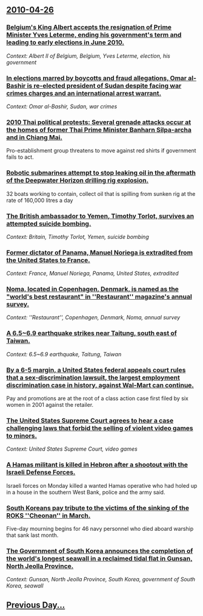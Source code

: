 ## [2010-04-26](/news/2010/04/26/index.md)

### [ Belgium's King Albert accepts the resignation of Prime Minister Yves Leterme, ending his government's term and leading to early elections in June 2010. ](/news/2010/04/26/belgium-s-king-albert-accepts-the-resignation-of-prime-minister-yves-leterme-ending-his-government-s-term-and-leading-to-early-elections-i.md)
_Context: Albert II of Belgium, Belgium, Yves Leterme, election, his government_

### [In elections marred by boycotts and fraud allegations, Omar al-Bashir is re-elected president of Sudan despite facing war crimes charges and an international arrest warrant. ](/news/2010/04/26/in-elections-marred-by-boycotts-and-fraud-allegations-omar-al-bashir-is-re-elected-president-of-sudan-despite-facing-war-crimes-charges-and.md)
_Context: Omar al-Bashir, Sudan, war crimes_

### [ 2010 Thai political protests: Several grenade attacks occur at the homes of former Thai Prime Minister Banharn Silpa-archa and in Chiang Mai. ](/news/2010/04/26/2010-thai-political-protests-p-several-grenade-attacks-occur-at-the-homes-of-former-thai-prime-minister-banharn-silpa-archa-and-in-chiang-m.md)
Pro-establishment group threatens to move against red shirts if government fails to act.

### [ Robotic submarines attempt to stop leaking oil in the aftermath of the Deepwater Horizon drilling rig explosion. ](/news/2010/04/26/robotic-submarines-attempt-to-stop-leaking-oil-in-the-aftermath-of-the-deepwater-horizon-drilling-rig-explosion.md)
32 boats working to contain, collect oil that is spilling from sunken rig at the rate of 160,000 litres a day

### [The British ambassador to Yemen, Timothy Torlot, survives an attempted suicide bombing. ](/news/2010/04/26/the-british-ambassador-to-yemen-timothy-torlot-survives-an-attempted-suicide-bombing.md)
_Context: Britain, Timothy Torlot, Yemen, suicide bombing_

### [Former dictator of Panama, Manuel Noriega is extradited from the United States to France. ](/news/2010/04/26/former-dictator-of-panama-manuel-noriega-is-extradited-from-the-united-states-to-france.md)
_Context: France, Manuel Noriega, Panama, United States, extradited_

### [Noma, located in Copenhagen, Denmark, is named as the "world's best restaurant" in ''Restaurant'' magazine's annual survey. ](/news/2010/04/26/noma-located-in-copenhagen-denmark-is-named-as-the-world-s-best-restaurant-in-restaurant-magazine-s-annual-survey.md)
_Context: ''Restaurant'', Copenhagen, Denmark, Noma, annual survey_

### [ A 6.5~6.9 earthquake strikes near Taitung, south east of Taiwan. ](/news/2010/04/26/a-6-5-6-9-earthquake-strikes-near-taitung-south-east-of-taiwan.md)
_Context: 6.5~6.9 earthquake, Taitung, Taiwan_

### [By a 6-5 margin, a United States federal appeals court rules that a sex-discrimination lawsuit, the largest employment discrimination case in history, against Wal-Mart can continue. ](/news/2010/04/26/by-a-6-5-margin-a-united-states-federal-appeals-court-rules-that-a-sex-discrimination-lawsuit-the-largest-employment-discrimination-case-i.md)
Pay and promotions are at the root of a class action case first filed by six women in 2001 against the retailer.

### [ The United States Supreme Court agrees to hear a case challenging laws that forbid the selling of violent video games to minors. ](/news/2010/04/26/the-united-states-supreme-court-agrees-to-hear-a-case-challenging-laws-that-forbid-the-selling-of-violent-video-games-to-minors.md)
_Context: United States Supreme Court, video games_

### [A Hamas militant is killed in Hebron after a shootout with the Israeli Defense Forces. ](/news/2010/04/26/a-hamas-militant-is-killed-in-hebron-after-a-shootout-with-the-israeli-defense-forces.md)
Israeli forces on Monday killed a wanted Hamas operative who had holed up in a house in the southern West Bank, police and the army said.

### [ South Koreans pay tribute to the victims of the sinking of the ROKS ''Cheonan'' in March. ](/news/2010/04/26/south-koreans-pay-tribute-to-the-victims-of-the-sinking-of-the-roks-cheonan-in-march.md)
Five-day mourning begins for 46 navy personnel who died aboard warship that sank last month.

### [ The Government of South Korea announces the completion of the world's longest seawall in a reclaimed tidal flat in Gunsan, North Jeolla Province. ](/news/2010/04/26/the-government-of-south-korea-announces-the-completion-of-the-worldas-longest-seawall-in-a-reclaimed-tidal-flat-in-gunsan-north-jeolla-p.md)
_Context: Gunsan, North Jeolla Province, South Korea, government of South Korea, seawall_

## [Previous Day...](/news/2010/04/25/index.md)

